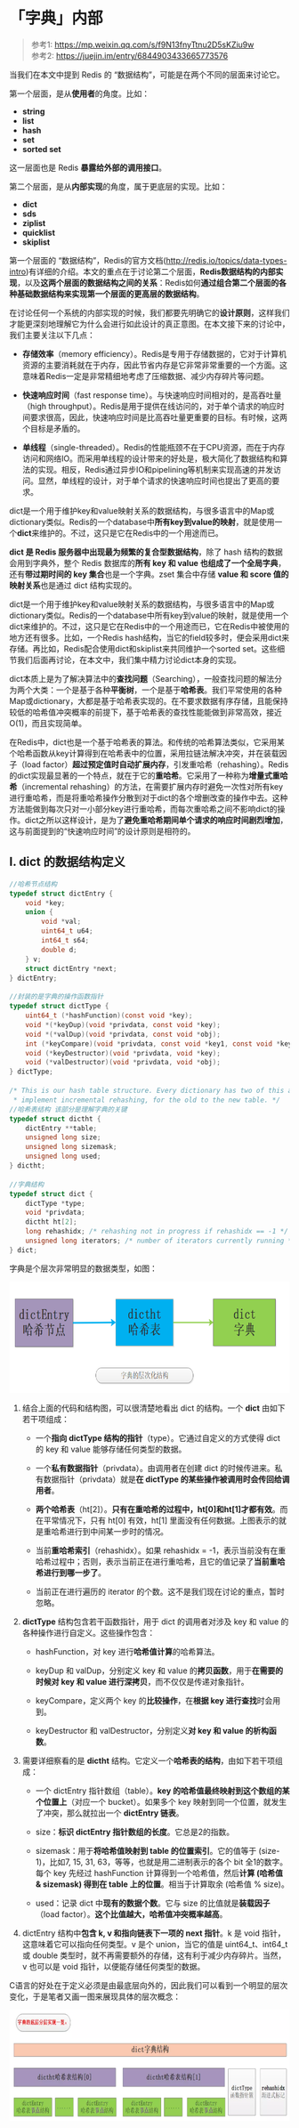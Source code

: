 # **「字典」内部**

> 参考1: https://mp.weixin.qq.com/s/f9N13fnyTtnu2D5sKZiu9w  
> 参考2: https://juejin.im/entry/6844903433665773576

当我们在本文中提到 Redis 的 “数据结构”，可能是在两个不同的层面来讨论它。

第一个层面，是从**使用者**的角度。比如：

- **string**
- **list**
- **hash**
- **set**
- **sorted set**

这一层面也是 Redis **暴露给外部的调用接口**。

第二个层面，是从**内部实现**的角度，属于更底层的实现。比如：

- **dict**
- **sds**
- **ziplist**
- **quicklist**
- **skiplist**

第一个层面的 “数据结构”，Redis的官方文档(http://redis.io/topics/data-types-intro)有详细的介绍。本文的重点在于讨论第二个层面，**Redis数据结构的内部实现**，以及**这两个层面的数据结构之间的关系**：Redis如何**通过组合第二个层面的各种基础数据结构来实现第一个层面的更高层的数据结构**。

在讨论任何一个系统的内部实现的时候，我们都要先明确它的**设计原则**，这样我们才能更深刻地理解它为什么会进行如此设计的真正意图。在本文接下来的讨论中，我们主要关注以下几点：

- **存储效率**（memory efficiency）。Redis是专用于存储数据的，它对于计算机资源的主要消耗就在于内存，因此节省内存是它非常非常重要的一个方面。这意味着Redis一定是非常精细地考虑了压缩数据、减少内存碎片等问题。

- **快速响应时间**（fast response time）。与快速响应时间相对的，是高吞吐量（high throughput）。Redis是用于提供在线访问的，对于单个请求的响应时间要求很高，因此，快速响应时间是比高吞吐量更重要的目标。有时候，这两个目标是矛盾的。

- **单线程**（single-threaded）。Redis的性能瓶颈不在于CPU资源，而在于内存访问和网络IO。而采用单线程的设计带来的好处是，极大简化了数据结构和算法的实现。相反，Redis通过异步IO和pipelining等机制来实现高速的并发访问。显然，单线程的设计，对于单个请求的快速响应时间也提出了更高的要求。

dict是一个用于维护key和value映射关系的数据结构，与很多语言中的Map或dictionary类似。Redis的一个database中**所有key到value的映射**，就是使用一个**dict**来维护的。不过，这只是它在Redis中的一个用途而已。

**dict 是 Redis 服务器中出现最为频繁的复合型数据结构**，除了 hash 结构的数据会用到字典外，整个 Redis 数据库的**所有 key 和 value 也组成了一个全局字典**，还有**带过期时间的 key 集合**也是一个字典。zset 集合中存储 **value 和 score 值的映射关系**也是通过 dict 结构实现的。

dict是一个用于维护key和value映射关系的数据结构，与很多语言中的Map或dictionary类似。Redis的一个database中所有key到value的映射，就是使用一个dict来维护的。不过，这只是它在Redis中的一个用途而已，它在Redis中被使用的地方还有很多。比如，一个Redis hash结构，当它的field较多时，便会采用dict来存储。再比如，Redis配合使用dict和skiplist来共同维护一个sorted set。这些细节我们后面再讨论，在本文中，我们集中精力讨论dict本身的实现。

dict本质上是为了解决算法中的**查找问题**（Searching），一般查找问题的解法分为两个大类：一个是基于各种**平衡树**，一个是基于**哈希表**。我们平常使用的各种Map或dictionary，大都是基于哈希表实现的。在不要求数据有序存储，且能保持较低的哈希值冲突概率的前提下，基于哈希表的查找性能能做到非常高效，接近O(1)，而且实现简单。

在Redis中，dict也是一个基于哈希表的算法。和传统的哈希算法类似，它采用某个哈希函数从key计算得到在哈希表中的位置，采用拉链法解决冲突，并在装载因子（load factor）**超过预定值时自动扩展内存**，引发重哈希（rehashing）。Redis的dict实现最显著的一个特点，就在于它的**重哈希**。它采用了一种称为**增量式重哈希**（incremental rehashing）的方法，在需要扩展内存时避免一次性对所有key进行重哈希，而是将重哈希操作分散到对于dict的各个增删改查的操作中去。这种方法能做到每次只对一小部分key进行重哈希，而每次重哈希之间不影响dict的操作。dict之所以这样设计，是为了**避免重哈希期间单个请求的响应时间剧烈增加**，这与前面提到的“快速响应时间”的设计原则是相符的。

## **I. dict 的数据结构定义**

```C
//哈希节点结构
typedef struct dictEntry {
    void *key;
    union {
        void *val;
        uint64_t u64;
        int64_t s64;
        double d;
    } v;
    struct dictEntry *next;
} dictEntry;

//封装的是字典的操作函数指针
typedef struct dictType {
    uint64_t (*hashFunction)(const void *key);
    void *(*keyDup)(void *privdata, const void *key);
    void *(*valDup)(void *privdata, const void *obj);
    int (*keyCompare)(void *privdata, const void *key1, const void *key2);
    void (*keyDestructor)(void *privdata, void *key);
    void (*valDestructor)(void *privdata, void *obj);
} dictType;

/* This is our hash table structure. Every dictionary has two of this as we
 * implement incremental rehashing, for the old to the new table. */
//哈希表结构 该部分是理解字典的关键
typedef struct dictht {
    dictEntry **table;
    unsigned long size;
    unsigned long sizemask;
    unsigned long used;
} dictht;

//字典结构
typedef struct dict {
    dictType *type;
    void *privdata;
    dictht ht[2];
    long rehashidx; /* rehashing not in progress if rehashidx == -1 */
    unsigned long iterators; /* number of iterators currently running */
} dict;
```

字典是个层次非常明显的数据类型，如图：

<img src="./images/dict1.png" width="600" height="200" alt="skiplist1" align=center/>

1. 结合上面的代码和结构图，可以很清楚地看出 dict 的结构。一个 **dict** 由如下若干项组成：

    - 一个**指向 dictType 结构的指针**（type）。它通过自定义的方式使得 dict 的 key 和 value 能够存储任何类型的数据。

    - 一个**私有数据指针**（privdata）。由调用者在创建 dict 的时候传进来。私有数据指针（privdata）就是**在 dictType 的某些操作被调用时会传回给调用者**。

    - **两个哈希表**（ht[2]）。**只有在重哈希的过程中，ht[0]和ht[1]才都有效**。而在平常情况下，只有 ht[0] 有效，ht[1] 里面没有任何数据。上图表示的就是重哈希进行到中间某一步时的情况。

    - 当前**重哈希索引**（rehashidx）。如果 rehashidx = -1，表示当前没有在重哈希过程中；否则，表示当前正在进行重哈希，且它的值记录了**当前重哈希进行到哪一步了**。

    - 当前正在进行遍历的 iterator 的个数。这不是我们现在讨论的重点，暂时忽略。

2. **dictType** 结构包含若干函数指针，用于 dict 的调用者对涉及 key 和 value 的各种操作进行自定义。这些操作包含：

    - hashFunction，对 key 进行**哈希值计算**的哈希算法。

    - keyDup 和 valDup，分别定义 key 和 value 的**拷贝函数**，用于**在需要的时候对 key 和 value 进行深拷贝**，而不仅仅是传递对象指针。

    - keyCompare，定义两个 key 的**比较操作**，在**根据 key 进行查找**时会用到。

    - keyDestructor 和 valDestructor，分别定义**对 key 和 value 的析构函数**。

3. 需要详细察看的是 **dictht** 结构。它定义一个**哈希表的结构**，由如下若干项组成：

    - 一个 dictEntry 指针数组（table）。**key 的哈希值最终映射到这个数组的某个位置上**（对应一个 bucket）。如果多个 key 映射到同一个位置，就发生了冲突，那么就拉出一个 **dictEntry 链表**。

    - size：**标识 dictEntry 指针数组的长度**。它总是2的指数。

    - sizemask：用于**将哈希值映射到 table 的位置索引**。它的值等于 (size-1)，比如7, 15, 31, 63，等等，也就是用二进制表示的各个 bit 全1的数字。每个 key 先经过 hashFunction 计算得到一个哈希值，然后**计算 (哈希值 & sizemask) 得到在 table 上的位置**。相当于计算取余 (哈希值 % size)。

    - used：记录 dict 中**现有的数据个数**。它与 size 的比值就是**装载因子**（load factor）。**这个比值越大，哈希值冲突概率越高**。

4. dictEntry 结构中**包含 k, v 和指向链表下一项的 next 指针**。k 是 void 指针，这意味着它可以指向任何类型。v 是个 union，当它的值是 uint64_t、int64_t 或 double 类型时，就不再需要额外的存储，这有利于减少内存碎片。当然，v 也可以是 void 指针，以便能存储任何类型的数据。

C语言的好处在于定义必须是由最底层向外的，因此我们可以看到一个明显的层次变化，于是笔者又画一图来展现具体的层次概念：

<img src="./images/dict2.webp" width="700" height="200" alt="skiplist1" align=center/>